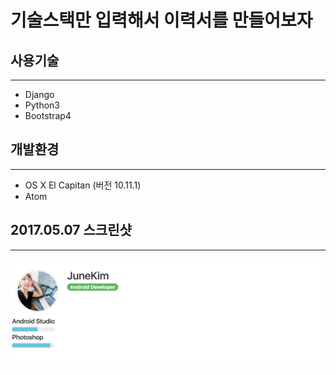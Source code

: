 # 기술스택만 입력해서 이력서를 만들어보자 

## 사용기술 
- - - -
* Django 
* Python3
* Bootstrap4 



## 개발환경
- - - -
* OS X  El Capitan (버전 10.11.1) 
* Atom



## 2017.05.07 스크린샷
- - - -

![screenshot](README/screentshot.png)